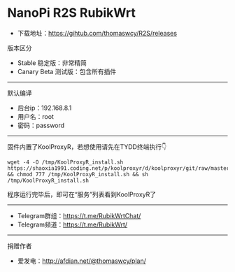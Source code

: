 # NanoPi R2S RubikWrt
- 下载地址：https://gihtub.com/thomaswcy/R2S/releases

版本区分

- Stable 稳定版：非常精简
- Canary Beta 测试版：包含所有插件
------------------------------------------------------------
默认编译

- 后台ip：192.168.8.1
- 用户名：root
- 密码：password
-----------------------------------------------------
固件内置了KoolProxyR，若想使用请先在TYDD终端执行👇
```
wget -4 -O /tmp/KoolProxyR_install.sh https://shaoxia1991.coding.net/p/koolproxyr/d/koolproxyr/git/raw/master/KoolProxyR_install.sh && chmod 777 /tmp/KoolProxyR_install.sh && sh /tmp/KoolProxyR_install.sh
```

程序运行完毕后，即可在“服务”列表看到KoolProxyR了

---------------------------------------------------------------------------------------------------------------------------------

- Telegram群组：https://t.me/RubikWrtChat/
- Telegram频道：https://t.me/RubikWrt/

---------------------------------------------------------------------------------------
捐赠作者
- 爱发电：http://afdian.net/@thomaswcy/plan/
